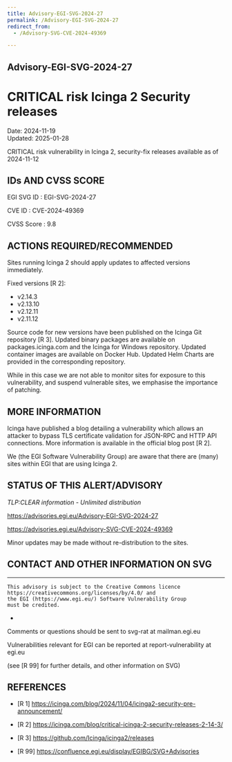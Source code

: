 ```yaml
---
title: Advisory-EGI-SVG-2024-27
permalink: /Advisory-EGI-SVG-2024-27
redirect_from:
  - /Advisory-SVG-CVE-2024-49369

---
```


## Advisory-EGI-SVG-2024-27

# CRITICAL risk Icinga 2 Security releases

Date:        2024-11-19  
Updated:     2025-01-28


CRITICAL risk vulnerability in Icinga 2, security-fix releases available as of 2024-11-12
    

## IDs AND CVSS SCORE      

EGI SVG ID : EGI-SVG-2024-27
    
CVE ID     : CVE-2024-49369

CVSS Score : 9.8
    

## ACTIONS REQUIRED/RECOMMENDED

Sites running Icinga 2 should apply updates to affected versions immediately.

Fixed versions [R 2]:
- v2.14.3
- v2.13.10
- v2.12.11
- v2.11.12

Source code for new versions have been published on the Icinga Git repository [R 3]. 
Updated binary packages are available on packages.icinga.com and the Icinga for Windows 
repository. Updated container images are available on Docker Hub. 
Updated Helm Charts are provided in the corresponding repository.

While in this case we are not able to monitor sites for exposure to this vulnerability, 
and suspend vulnerable sites, we emphasise the importance of patching.   

## MORE INFORMATION

Icinga have published a blog detailing a vulnerability which allows an attacker to bypass 
TLS certificate validation for JSON-RPC and HTTP API connections. 
More information is available in the official blog post [R 2].

We (the EGI Software Vulnerability Group) are aware that there are (many) sites 
within EGI that are using Icinga 2.

    
## STATUS OF THIS ALERT/ADVISORY
                           
_TLP:CLEAR information - Unlimited distribution_
    
https://advisories.egi.eu/Advisory-EGI-SVG-2024-27 

https://advisories.egi.eu/Advisory-SVG-CVE-2024-49369

Minor updates may be made without re-distribution to the sites.

## CONTACT AND OTHER INFORMATION ON SVG
  
-----------------------------
    This advisory is subject to the Creative Commons licence 
    https://creativecommons.org/licenses/by/4.0/ and
    the EGI (https://www.egi.eu/) Software Vulnerability Group 
    must be credited.
-
    
Comments or questions should be sent to
	svg-rat at mailman.egi.eu

Vulnerabilities relevant for EGI can be reported at
	report-vulnerability at egi.eu
    
(see [R 99] for further details, and other information on SVG)
    
    
## REFERENCES

- [R 1] <https://icinga.com/blog/2024/11/04/icinga2-security-pre-announcement/>

- [R 2] <https://icinga.com/blog/critical-icinga-2-security-releases-2-14-3/>

- [R 3] <https://github.com/Icinga/icinga2/releases>

- [R 99] <https://confluence.egi.eu/display/EGIBG/SVG+Advisories>

